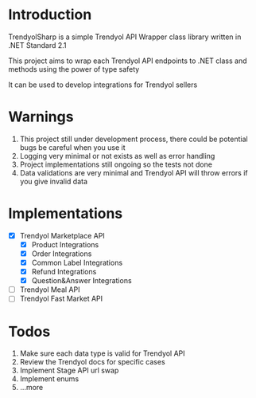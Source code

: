 # Introduction 
TrendyolSharp is a simple Trendyol API Wrapper class library written in .NET Standard 2.1

This project aims to wrap each Trendyol API endpoints to .NET class and methods using the power of type safety

It can be used to develop integrations for Trendyol sellers


# Warnings
1. This project still under development process, there could be potential bugs be careful when you use it
2. Logging very minimal or not exists as well as error handling
3. Project implementations still ongoing so the tests not done 
4. Data validations are very minimal and Trendyol API will throw errors if you give invalid data

# Implementations
- [X] Trendyol Marketplace API 
  - [x] Product Integrations
  - [x] Order Integrations
  - [x] Common Label Integrations
  - [X] Refund Integrations
  - [X] Question&Answer Integrations
- [ ] Trendyol Meal API 
- [ ] Trendyol Fast Market API

# Todos
1. Make sure each data type is valid for Trendyol API
2. Review the Trendyol docs for specific cases
3. Implement Stage API url swap
4. Implement enums
5. ...more
